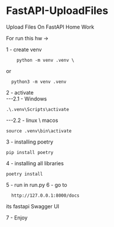 # FastAPI-UploadFiles

Upload Files On FastAPI Home Work


For run this hw ->

1 - create venv 
``` text
    python -m venv .venv \
```
or 
``` text
  python3 -m venv .venv
```
2 - activate <br>
---2.1 - Windows 
  ``` text
  .\.venv\Scripts\activate
```
---2.2 - linux \ macos
   ``` text
  source .venv\bin\activate
```
3 - installing poetry 
  ``` text
  pip install poetry
```

4 - installing all libraries
  ``` text
  poetry install
 ```
5 - run in run.py
6 - go to 
``` text
  http://127.0.0.1:8000/docs
```
its fastapi Swagger UI 

7 - Enjoy 

